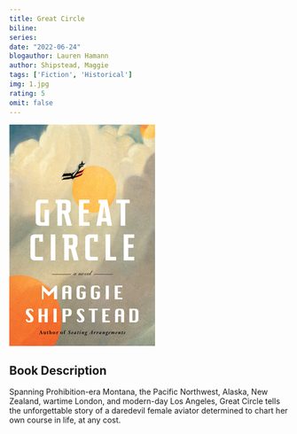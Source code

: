 ```yaml
---
title: Great Circle
biline:
series:
date: "2022-06-24"
blogauthor: Lauren Hamann
author: Shipstead, Maggie
tags: ['Fiction', 'Historical']
img: 1.jpg
rating: 5
omit: false
---
```


![Book Cover](1.jpg)


## Book Description

Spanning Prohibition-era Montana, the Pacific Northwest, Alaska, New Zealand, wartime London, and modern-day Los Angeles, Great Circle tells the unforgettable story of a daredevil female aviator determined to chart her own course in life, at any cost.
